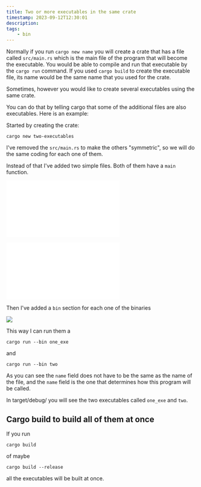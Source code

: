 ```yaml
---
title: Two or more executables in the same crate
timestamp: 2023-09-12T12:30:01
description:
tags:
    - bin
---
```


Normally if you run `cargo new name` you will create a crate that has a file called `src/main.rs` which is the main file of the program that will become the executable.
You would be able to compile and run that executable by the `cargo run` command. If you used `cargo build` to create the executable file, its name would be the same name that you used for the crate.

Sometimes, however you would like to create several executables using the same crate.

You can do that by telling cargo that some of the additional files are also executables. Here is an example:

Started by creating the crate:

```
cargo new two-executables
```

I've removed the `src/main.rs` to make the others "symmetric", so we will do the same coding for each one of them.

Instead of that I've added two simple files. Both of them have a `main` function.

![](examples/two-executables/src/one.rs)

![](examples/two-executables/src/two.rs)

Then I've added a `bin` section for each one of the binaries


![](examples/two-executables/Cargo.toml)


This way I can run them a

```
cargo run --bin one_exe
```

and

```
cargo run --bin two
```

As you can see the `name` field does not have to be the same as the name of the file, and the `name` field is the one that determines how this program will be called.

In target/debug/ you will see the two executables called `one_exe` and `two`.

## Cargo build to build all of them at once

If you run

```
cargo build
```

of maybe

```
cargo build --release
```

all the executables will be built at once.


